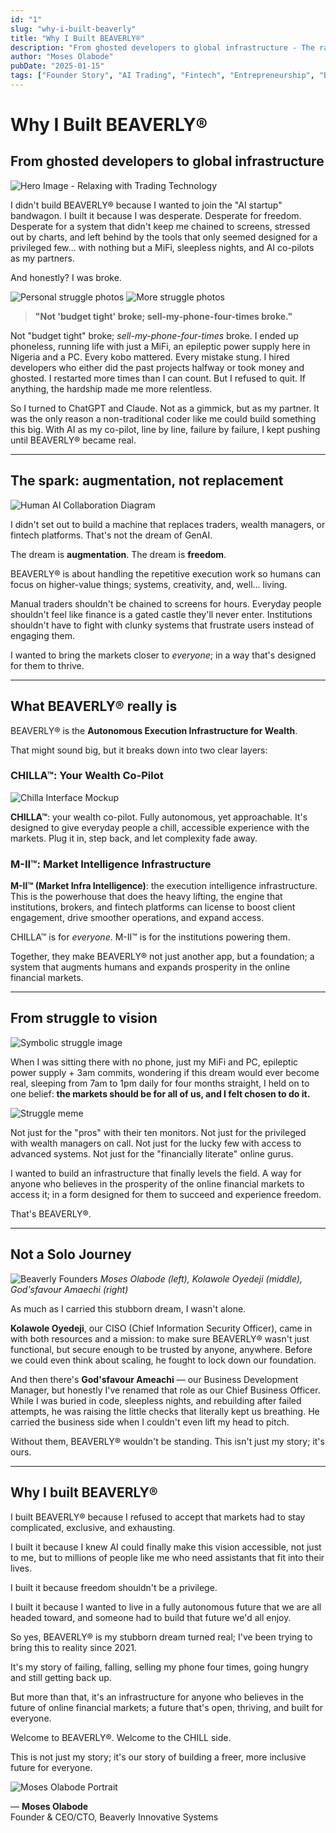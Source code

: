 ```yaml
---
id: "1"
slug: "why-i-built-beaverly"
title: "Why I Built BEAVERLY®"
description: "From ghosted developers to global infrastructure - The raw, unfiltered story behind building BEAVERLY®, the autonomous execution infrastructure for wealth that's changing how people experience financial markets."
author: "Moses Olabode"
pubDate: "2025-01-15"
tags: ["Founder Story", "AI Trading", "Fintech", "Entrepreneurship", "BEAVERLY", "CHILLA"]
---
```


# Why I Built BEAVERLY®
## From ghosted developers to global infrastructure

![Hero Image - Relaxing with Trading Technology](/generated_images/Person_relaxing_with_trading_tech_e20abb04.png)

I didn't build BEAVERLY® because I wanted to join the "AI startup" bandwagon. I built it because I was desperate. Desperate for freedom. Desperate for a system that didn't keep me chained to screens, stressed out by charts, and left behind by the tools that only seemed designed for a privileged few… with nothing but a MiFi, sleepless nights, and AI co-pilots as my partners.

And honestly? I was broke.

![Personal struggle photos](/IMG_2533_1757777062401.JPEG)
![More struggle photos](/IMG_2536_1757777062402.JPEG)

> **"Not 'budget tight' broke; sell-my-phone-four-times broke."**

Not "budget tight" broke; *sell-my-phone-four-times* broke. I ended up phoneless, running life with just a MiFi, an epileptic power supply here in Nigeria and a PC. Every kobo mattered. Every mistake stung. I hired developers who either did the past projects halfway or took money and ghosted. I restarted more times than I can count. But I refused to quit. If anything, the hardship made me more relentless.

So I turned to ChatGPT and Claude. Not as a gimmick, but as my partner. It was the only reason a non-traditional coder like me could build something this big. With AI as my co-pilot, line by line, failure by failure, I kept pushing until BEAVERLY® became real.

---

## The spark: augmentation, not replacement

![Human AI Collaboration Diagram](/generated_images/Human_AI_collaboration_diagram_8bd2fa87.png)

I didn't set out to build a machine that replaces traders, wealth managers, or fintech platforms. That's not the dream of GenAI.

The dream is **augmentation**.
The dream is **freedom**.

BEAVERLY® is about handling the repetitive execution work so humans can focus on higher-value things; systems, creativity, and, well… living.

Manual traders shouldn't be chained to screens for hours. Everyday people shouldn't feel like finance is a gated castle they'll never enter. Institutions shouldn't have to fight with clunky systems that frustrate users instead of engaging them.

I wanted to bring the markets closer to *everyone*; in a way that's designed for them to thrive.

---

## What BEAVERLY® really is

BEAVERLY® is the **Autonomous Execution Infrastructure for Wealth**.

That might sound big, but it breaks down into two clear layers:

### CHILLA™: Your Wealth Co-Pilot

![Chilla Interface Mockup](/generated_images/Chilla_trading_interface_mockup_bf377fd7.png)

**CHILLA™**: your wealth co-pilot. Fully autonomous, yet approachable. It's designed to give everyday people a chill, accessible experience with the markets. Plug it in, step back, and let complexity fade away.

### M-II™: Market Intelligence Infrastructure

**M-II™ (Market Infra Intelligence)**: the execution intelligence infrastructure. This is the powerhouse that does the heavy lifting, the engine that institutions, brokers, and fintech platforms can license to boost client engagement, drive smoother operations, and expand access.

CHILLA™ is for *everyone*.
M-II™ is for the institutions powering them.

Together, they make BEAVERLY® not just another app, but a foundation; a system that augments humans and expands prosperity in the online financial markets.

---

## From struggle to vision

![Symbolic struggle image](/generated_images/Late_night_vision_and_struggle_5638c672.png)

When I was sitting there with no phone, just my MiFi and PC, epileptic power supply + 3am commits, wondering if this dream would ever become real, sleeping from 7am to 1pm daily for four months straight, I held on to one belief: **the markets should be for all of us, and I felt chosen to do it.**

![Struggle meme](/images_1757777062410.jfif)

Not just for the "pros" with their ten monitors. Not just for the privileged with wealth managers on call. Not just for the lucky few with access to advanced systems. Not just for the "financially literate" online gurus.

I wanted to build an infrastructure that finally levels the field. A way for anyone who believes in the prosperity of the online financial markets to access it; in a form designed for them to succeed and experience freedom.

That's BEAVERLY®.

---

## Not a Solo Journey

![Beaverly Founders](/Beaverly_founders_1757777062410.png)
*Moses Olabode (left), Kolawole Oyedeji (middle), God'sfavour Amaechi (right)*

As much as I carried this stubborn dream, I wasn't alone.

**Kolawole Oyedeji**, our CISO (Chief Information Security Officer), came in with both resources and a mission: to make sure BEAVERLY® wasn't just functional, but secure enough to be trusted by anyone, anywhere. Before we could even think about scaling, he fought to lock down our foundation.

And then there's **God'sfavour Ameachi** — our Business Development Manager, but honestly I've renamed that role as our Chief Business Officer. While I was buried in code, sleepless nights, and rebuilding after failed attempts, he was raising the little checks that literally kept us breathing. He carried the business side when I couldn't even lift my head to pitch.

Without them, BEAVERLY® wouldn't be standing. This isn't just my story; it's ours.

---

## Why I built BEAVERLY®

I built BEAVERLY® because I refused to accept that markets had to stay complicated, exclusive, and exhausting.

I built it because I knew AI could finally make this vision accessible, not just to me, but to millions of people like me who need assistants that fit into their lives.

I built it because freedom shouldn't be a privilege.

I built it because I wanted to live in a fully autonomous future that we are all headed toward, and someone had to build that future we'd all enjoy.

So yes, BEAVERLY® is my stubborn dream turned real; I've been trying to bring this to reality since 2021. 

It's my story of failing, falling, selling my phone four times, going hungry and still getting back up. 

But more than that, it's an infrastructure for anyone who believes in the future of online financial markets; a future that's open, thriving, and built for everyone.

Welcome to BEAVERLY®. Welcome to the CHILL side.

This is not just my story; it's our story of building a freer, more inclusive future for everyone.

![Moses Olabode Portrait](/IMG_1135_1757777062403.JPEG)

— **Moses Olabode**  
Founder & CEO/CTO, Beaverly Innovative Systems